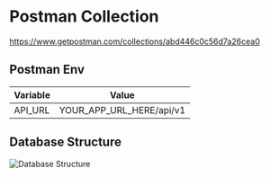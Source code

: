 # Postman Collection

https://www.getpostman.com/collections/abd446c0c56d7a26cea0

Postman Env
--
|Variable|Value|
|--|--|
| API_URL | YOUR_APP_URL_HERE/api/v1 |


## Database Structure

![Database Structure](https://i.imgur.com/vUa0cOE.png)